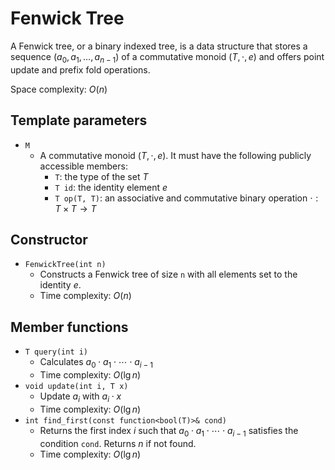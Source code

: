 # Fenwick Tree

A Fenwick tree, or a binary indexed tree, is a data structure that stores a sequence $(a_0, a_1, \dots, a_{n-1})$ of a commutative monoid $(T, \cdot, e)$ and offers point update and prefix fold operations.

Space complexity: $O(n)$

## Template parameters

- `M`
    - A commutative monoid $(T, \cdot, e)$. It must have the following publicly accessible members:
        - `T`: the type of the set $T$
        - `T id`: the identity element $e$
        - `T op(T, T)`: an associative and commutative binary operation $\cdot: T \times T \rightarrow T$

## Constructor

- `FenwickTree(int n)`
    - Constructs a Fenwick tree of size `n` with all elements set to the identity $e$.
    - Time complexity: $O(n)$

## Member functions

- `T query(int i)`
    - Calculates $a_0 \cdot a_1 \cdot \cdots \cdot a_{i-1}$
    - Time complexity: $O(\lg n)$
- `void update(int i, T x)`
    - Update $a_i$ with $a_i \cdot x$
    - Time complexity: $O(\lg n)$
- `int find_first(const function<bool(T)>& cond)`
    - Returns the first index $i$ such that $a_0 \cdot a_1 \cdot \cdots \cdot a_{i-1}$ satisfies the condition `cond`. Returns $n$ if not found.
    - Time complexity: $O(\lg n)$